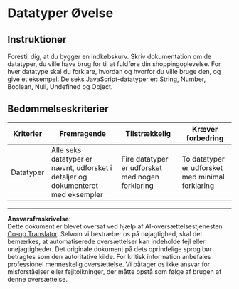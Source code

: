 <!--
CO_OP_TRANSLATOR_METADATA:
{
  "original_hash": "de0ec12c337394806425c7fd2f003b62",
  "translation_date": "2025-10-03T09:58:46+00:00",
  "source_file": "2-js-basics/1-data-types/assignment.md",
  "language_code": "da"
}
-->
# Datatyper Øvelse

## Instruktioner

Forestil dig, at du bygger en indkøbskurv. Skriv dokumentation om de datatyper, du ville have brug for til at fuldføre din shoppingoplevelse. For hver datatype skal du forklare, hvordan og hvorfor du ville bruge den, og give et eksempel. De seks JavaScript-datatyper er: String, Number, Boolean, Null, Undefined og Object.

## Bedømmelseskriterier

Kriterier | Fremragende | Tilstrækkelig | Kræver forbedring
--- | --- | --- | --- |
Datatyper | Alle seks datatyper er nævnt, udforsket i detaljer og dokumenteret med eksempler | Fire datatyper er udforsket med nogen forklaring | To datatyper er udforsket med minimal forklaring |

---

**Ansvarsfraskrivelse**:  
Dette dokument er blevet oversat ved hjælp af AI-oversættelsestjenesten [Co-op Translator](https://github.com/Azure/co-op-translator). Selvom vi bestræber os på nøjagtighed, skal det bemærkes, at automatiserede oversættelser kan indeholde fejl eller unøjagtigheder. Det originale dokument på dets oprindelige sprog bør betragtes som den autoritative kilde. For kritisk information anbefales professionel menneskelig oversættelse. Vi påtager os ikke ansvar for misforståelser eller fejltolkninger, der måtte opstå som følge af brugen af denne oversættelse.